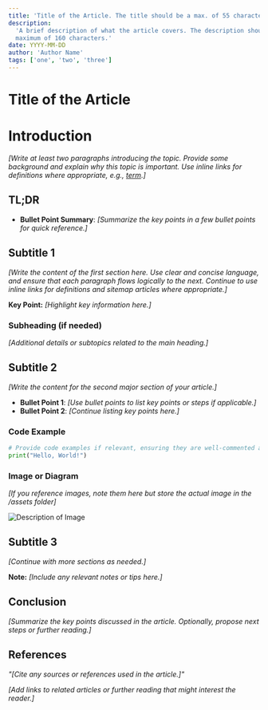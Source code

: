 ```yaml
---
title: 'Title of the Article. The title should be a max. of 55 characters.'
description:
  'A brief description of what the article covers. The description should be a
  maximum of 160 characters.'
date: YYYY-MM-DD
author: 'Author Name'
tags: ['one', 'two', 'three']
---
```


# Title of the Article

# Introduction

_[Write at least two paragraphs introducing the topic. Provide some background
and explain why this topic is important. Use inline links for definitions where
appropriate, e.g., [term](/definitions/term.md).]_

## TL;DR

- **Bullet Point Summary**: _[Summarize the key points in a few bullet points
  for quick reference.]_

## Subtitle 1

_[Write the content of the first section here. Use clear and concise language,
and ensure that each paragraph flows logically to the next. Continue to use
inline links for definitions and sitemap articles where appropriate.]_

**Key Point:** _[Highlight key information here.]_

### Subheading (if needed)

_[Additional details or subtopics related to the main heading.]_

## Subtitle 2

_[Write the content for the second major section of your article.]_

- **Bullet Point 1**: _[Use bullet points to list key points or steps if
  applicable.]_
- **Bullet Point 2**: _[Continue listing key points here.]_

### Code Example

```python
# Provide code examples if relevant, ensuring they are well-commented and easy to understand
print("Hello, World!")
```

### Image or Diagram

_[If you reference images, note them here but store the actual image in the
/assets folder]_

![Description of Image](/assets/YYYYMMDD_title_of_the_article_img1.png)

## Subtitle 3

_[Continue with more sections as needed.]_

**Note:** _[Include any relevant notes or tips here.]_

## Conclusion

_[Summarize the key points discussed in the article. Optionally, propose next
steps or further reading.]_

## References

_"[Cite any sources or references used in the article.]"_

_[Add links to related articles or further reading that might interest the
reader.]_

<!-- Note on Definitions -->
<!-- Throughout this article, link relevant terms to their definitions using inline Markdown links. -->
<!-- Format: [term](/definitions/term.md) -->
<!-- If a definition doesn't exist, create it in the definitions directory and link to it. -->
